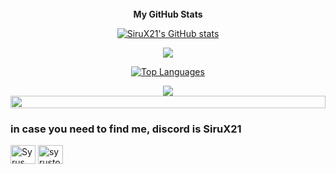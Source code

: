 
<br/> 
  <div align='center'>
<b>My GitHub Stats</b>

<a href="http://www.github.com/SiruX21"><img src="https://github-readme-stats.vercel.app/api?username=SiruX21&show_icons=true&hide=&count_private=true&title_color=f97316&text_color=a855f7&icon_color=ef4444&bg_color=0f172a&hide_border=true&show_icons=true" alt="SiruX21's GitHub stats" /></a>
  


<a href="http://www.github.com/SiruX21"><img src="https://github-readme-streak-stats.herokuapp.com/?user=SiruX21&stroke=a855f7&background=0f172a&ring=f97316&fire=f97316&currStreakNum=a855f7&currStreakLabel=f97316&sideNums=a855f7&sideLabels=a855f7&dates=a855f7&hide_border=true" /></a>
  
<a href="https://github.com/SiruX21" align="left"><img src="https://github-readme-stats.vercel.app/api/top-langs/?username=SiruX21&langs_count=10&title_color=f97316&text_color=a855f7&icon_color=ef4444&bg_color=0f172a&hide_border=true&locale=en&custom_title=Top%20%Languages" alt="Top Languages" /></a>

  
  <div align="center"> <img src="https://komarev.com/ghpvc/?username=SiruX21&&style=flat-square" align="center" /> </div>


<img src="https://i.imgur.com/dBaSKWF.gif" height="20" width="100%">


<h3 align="left">in case you need to find me, discord is SiruX21</h3>
<p align="left">
<a href="https://www.linkedin.com/in/syrus-tolentino/" target="blank"><img align="center" src="https://raw.githubusercontent.com/rahuldkjain/github-profile-readme-generator/master/src/images/icons/Social/linked-in-alt.svg" alt="Syrus Tolentino" height="30" width="40" /></a>
<a href="https://instagram.com/syrustolentino" target="blank"><img align="center" src="https://raw.githubusercontent.com/rahuldkjain/github-profile-readme-generator/master/src/images/icons/Social/instagram.svg" alt="syrustolentino" height="30" width="40" /></a>
</p>
